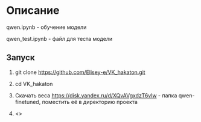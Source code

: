 # Описание

qwen.ipynb - обучение модели

qwen_test.ipynb - файл для теста модели

## Запуск 

1) git clone https://github.com/Elisey-e/VK_hakaton.git

2) cd VK_hakaton

3) Скачать веса https://disk.yandex.ru/d/XQvAVgxdzT6vlw - папка qwen-finetuned, поместить её в директорию проекта 

4) <<exec qwen_test.ipynb : Run All >>
